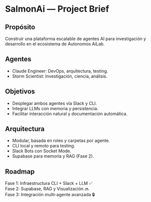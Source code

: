 # SalmonAi — Project Brief

## Propósito
Construir una plataforma escalable de agentes AI para investigación y desarrollo en el ecosistema de Autonomos AiLab.

## Agentes
- Claude Engineer: DevOps, arquitectura, testing.
- Storm Scientist: Investigación, ciencia, análisis.

## Objetivos
- Desplegar ambos agentes vía Slack y CLI.
- Integrar LLMs con memoria y persistencia.
- Facilitar interacción natural y documentación automática.

## Arquitectura
- Modular, basada en roles y carpetas por agente.
- CLI local y remoto para testing.
- Slack Bots con Socket Mode.
- Supabase para memoria y RAG (Fase 2).

## Roadmap
Fase 1: Infraestructura CLI + Slack + LLM ✅  
Fase 2: Supabase, RAG y Visualización 🔜  
Fase 3: Integración multi-agente avanzada 🔒  
